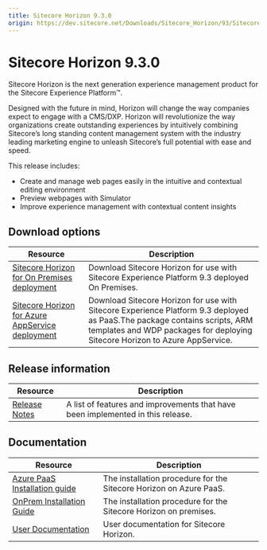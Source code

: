 ```yaml
---
title: Sitecore Horizon 9.3.0
origin: https://dev.sitecore.net/Downloads/Sitecore_Horizon/93/Sitecore_Horizon_93_Initial_version.aspx
---
```


# Sitecore Horizon 9.3.0

Sitecore Horizon is the next generation experience management product for the Sitecore Experience Platform™. 

Designed with the future in mind, Horizon will change the way companies expect to engage with a CMS/DXP. Horizon will revolutionize the way organizations create outstanding experiences by intuitively combining Sitecore’s long standing content management system with the industry leading marketing engine to unleash Sitecore’s full potential with ease and speed.

This release includes:

-   Create and manage web pages easily in the intuitive and contextual editing environment
-   Preview webpages with Simulator
-   Improve experience management with contextual content insights

## Download options

 | Resource | Description |
 | --- | --- |
 | [Sitecore Horizon for On Premises deployment](https://sitecoredev.azureedge.net/~/media/BB3D610664694BB58B068ADB348CAF06.ashx?date=20191111T111418) | Download Sitecore Horizon for use with Sitecore Experience Platform 9.3 deployed On Premises. |
 | [Sitecore Horizon for Azure AppService deployment](https://sitecoredev.azureedge.net/~/media/930F68120C454C868983EA04122E1FD4.ashx?date=20191111T111418) | Download Sitecore Horizon for use with Sitecore Experience Platform 9.3 deployed as PaaS.The package contains scripts, ARM templates and WDP packages for deploying Sitecore Horizon to Azure AppService. |

## Release information

 | Resource | Description |
 | --- | --- |
 | [Release Notes](/downloads/Sitecore%20Horizon/93/Sitecore%20Horizon%2093%20Initial%20version/Release%20Notes) | A list of features and improvements that have been implemented in this release. |

## Documentation

 | Resource | Description |
 | --- | --- |
 | [Azure PaaS Installation guide](https://sitecoredev.azureedge.net/~/media/B59333D9B0364550BA0ADECBB9D96D43.ashx?date=20191204T104740) | The installation procedure for the Sitecore Horizon on Azure PaaS. |
 | [OnPrem Installation Guide](https://sitecoredev.azureedge.net/~/media/85B89928F6DF4297AB2DB04D1CE5EFD4.ashx?date=20191204T103235) | The installation procedure for the Sitecore Horizon on premises. |
 | [User Documentation](https://doc.sitecore.com/users/93/sitecore-experience-platform/en/Horizon.html) | User documentation for Sitecore Horizon. |
